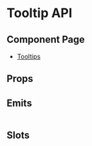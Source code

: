 # Tooltip API

## Component Page
- [Tooltips](../components/tooltips)

## Props
<Table name="tooltip" field="props" />

## Emits
<Table name="tooltip" field="emits" />

## Slots
<Table name="tooltip" field="slots" />
